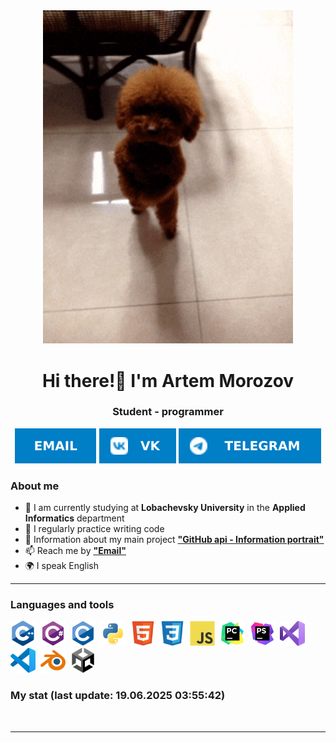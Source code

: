 <div id="header" align="center">
  <img src="https://github.com/MorozkoArt/MorozkoArt/blob/master/Resources/dog.gif?raw=true" width="400"/>
</div>

<div id="header" align="center">
    <h1>Hi there!👋 I'm  Artem Morozov </h1>
    <h3>Student - programmer</h3>
</div>
<div id="socials" align="center">

   [![Email](https://raw.githubusercontent.com/MorozkoArt/MorozkoArt/4fd1903e43f84ab884e5ae311b45a904c1905132/Resources/Email-blue.svg)](mailto:artemmorozov155@gmail.com)
    [![VK](https://raw.githubusercontent.com/MorozkoArt/MorozkoArt/4fd1903e43f84ab884e5ae311b45a904c1905132/Resources/VK-blue.svg)](https://vk.com/poc_norm)
    [![TG](https://raw.githubusercontent.com/MorozkoArt/MorozkoArt/4fd1903e43f84ab884e5ae311b45a904c1905132/Resources/Telegram-blue.svg)](https://t.me/morozko282)
</div>

### About me
- 🌱 I am currently studying at **Lobachevsky University** in the **Applied Informatics** department
- 📝 I regularly practice writing code
- 📄 Information about my main project [**"GitHub api - Information portrait"**](https://drive.google.com/drive/folders/18Q0nS8e0jUeByKjYreqZ1MXWn0KfvMVV?usp=drive_link)
- 📫 Reach me by [**"Email"**](mailto:artemmorozov155@gmail.com)
- 🌍 I speak English
---
### Languages and tools
<img src="https://raw.githubusercontent.com/MorozkoArt/MorozkoArt/446de453fb12c56c11adfb43cde081d484777abb/Resources/cplusplus-original.svg" title="c++" width="40" height="40"/>&nbsp;
<img src="https://raw.githubusercontent.com/MorozkoArt/MorozkoArt/446de453fb12c56c11adfb43cde081d484777abb/Resources/csharp-original.svg" title="c#" width="40" height="40"/>&nbsp;
<img src="https://raw.githubusercontent.com/MorozkoArt/MorozkoArt/446de453fb12c56c11adfb43cde081d484777abb/Resources/c-original.svg" title="c" width="40" height="40"/>&nbsp;
<img src="https://raw.githubusercontent.com/MorozkoArt/MorozkoArt/446de453fb12c56c11adfb43cde081d484777abb/Resources/python-original.svg" title="python" width="40" height="40"/>&nbsp;
<img src="https://raw.githubusercontent.com/MorozkoArt/MorozkoArt/77773fb908beec0559ab906b7359c349d1a49aed/Resources/html5-original.svg" title="html" width="40" height="40"/>&nbsp;
<img src="https://raw.githubusercontent.com/MorozkoArt/MorozkoArt/77773fb908beec0559ab906b7359c349d1a49aed/Resources/css3-original.svg" title="css" width="40" height="40"/>&nbsp;
<img src="https://raw.githubusercontent.com/MorozkoArt/MorozkoArt/77773fb908beec0559ab906b7359c349d1a49aed/Resources/javascript-original.svg" title="js" width="40" height="40"/>&nbsp;
<img src="https://raw.githubusercontent.com/MorozkoArt/MorozkoArt/446de453fb12c56c11adfb43cde081d484777abb/Resources/pycharm-original.svg" title="pycharm" width="40" height="40"/>&nbsp;
<img src="https://raw.githubusercontent.com/MorozkoArt/MorozkoArt/77773fb908beec0559ab906b7359c349d1a49aed/Resources/phpstorm-original.svg" title="phpstorm" width="40" height="40"/>&nbsp;
<img src="https://raw.githubusercontent.com/MorozkoArt/MorozkoArt/446de453fb12c56c11adfb43cde081d484777abb/Resources/visualstudio-original.svg" title="visualstudio" width="40" height="40"/>&nbsp;
<img src="https://raw.githubusercontent.com/MorozkoArt/MorozkoArt/446de453fb12c56c11adfb43cde081d484777abb/Resources/vscode-original.svg" title="vscode" width="40" height="40"/>&nbsp;
<img src="https://raw.githubusercontent.com/MorozkoArt/MorozkoArt/446de453fb12c56c11adfb43cde081d484777abb/Resources/blender-original.svg" title="blender" width="40" height="40"/>&nbsp;
<img src="https://raw.githubusercontent.com/MorozkoArt/MorozkoArt/446de453fb12c56c11adfb43cde081d484777abb/Resources/unity-original.svg" title="unity" width="40" height="40"/>&nbsp;
### My stat (last update: 19.06.2025 03:55:42)
<div id="stat" align="center">
    <img src="https://github-profile-summary-cards.vercel.app/api/cards/profile-details?username=MorozkoArt&theme=github_dark&timestamp=1750294542.056481" alt=""/>
    <img src="https://github-profile-summary-cards.vercel.app/api/cards/most-commit-language?username=MorozkoArt&theme=github_dark&timestamp=1750294542.056492" alt=""/>
    <img src="https://github-profile-summary-cards.vercel.app/api/cards/stats?username=MorozkoArt&theme=github_dark&timestamp=1750294542.056497" alt=""/>
</div>

---
